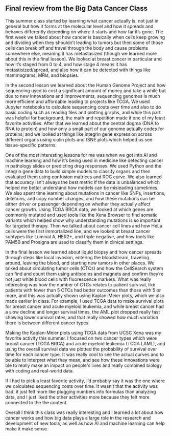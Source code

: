 ## Final review from the Big Data Cancer Class
This summer class started by learning what cancer actually is, not just in general but how it forms at the molecular level and how it spreads and behaves differently depending on where it starts and how far it’s gone. The first week we talked about how cancer is basically when cells keep growing and dividing when they shouldn’t leading to tumors but then some of those cells can break off and travel through the body and cause problems somewhere else, meaning it has metastasized (though we learned more about this in the final lesson). We looked at breast cancer in particular and how it’s staged from 0 to 4, and how stage 4 means it has metastisized/spread, and also how it can be detected with things like mammograms, MRIs, and biopsies.

In the second lesson we learned about the Human Genome Project and how sequencing used to cost a significant amount of money and take a while but due to new innovations and improvements, sequencing genomes is much more efficient and affordable leading to projects like TCGA. We used Jupyter notebooks to calculate sequencing costs over time and also to do basic coding such as reading files and plotting graphs, and while this part was helpful for background, the math and repetition made it one of my least favorite activities. After that we learned about the central dogma (DNA to RNA to protein) and how only a small part of our genome actually codes for proteins, and we looked at things like integrin gene expression across different organs using violin plots and tSNE plots which helped us see tissue-specific patterns.

One of the most interesting lessons for me was when we got into AI and machine learning and how it’s being used in medicine like detecting cancer in pathology slides or predicting drug responses. We used Python and the integrin gene data to build simple models to classify organs and then evaluated them using confusion matrices and ROC curve. We also learned that accuracy isn’t always the best metric if the data is unbalanced which helped me better understand how models can be misleading sometimes. We also spent time learning about mutations in cancer like SNPs, insertions, deletions, and copy number changes, and how these mutations can be either driver or passenger depending on whether they actually affect cancer growth. Using TCGA BRCA data, we looked at which genes are commonly mutated and used tools like the Xena Browser to find somatic variants which helped show why understanding mutations is so important for targeted therapy. Then we talked about cancer cell lines and how HeLa cells were the first immortalized line, and we looked at breast cancer subtypes like Luminal A, HER2+, and triple negative, and how tools like PAM50 and Prosigna are used to classify them in clinical settings.

In the final lesson we learned about liquid biopsy and how cancer spreads through steps like local invasion, entering the bloodstream, traveling around, leaving the blood, and starting new tumors in other places. We talked about circulating tumor cells (CTCs) and how the CellSearch system can find and count them using antibodies and magnets and confirm they’re not just white blood cells with fluorescence markers. What was really interesting was how the number of CTCs relates to patient survival, like patients with fewer than 5 CTCs had better outcomes than those with 5 or more, and this was actually shown using Kaplan-Meier plots, which we also made earlier in class. For example, I used TCGA data to make survival plots for breast cancer and acute myeloid leukemia, and while breast cancer had a slow decline and longer survival times, the AML plot dropped really fast showing lower survival rates, and that really showed how much variation there is between different cancer types.

Making the Kaplan-Meier plots using TCGA data from UCSC Xena was my favorite activity this summer. I focused on two cancer types which were breast cancer (TCGA BRCA) and acute myeloid leukemia (TCGA LAML), and using the overall survival data we plotted the probability of survival over time for each cancer type. It was really cool to see the actual curves and to be able to interpret what they mean, and see how these innovations were ble to really make an impact on people's lives and really combined biology with coding and real-world data.

If I had to pick a least favorite activity, I’d probably say it was the one where we calculated sequencing costs over time. It wasn’t that the activity was bad, it just felt more like plugging numbers into formulas than analyzing data, and I just liked the other activities more because they felt more connected to the the content.

Overall I think this class was really interesting and I learned a lot about how cancer works and how big data plays a large role in the research and development of new tools, as well as how AI and machine learning can help make it make sense. 
